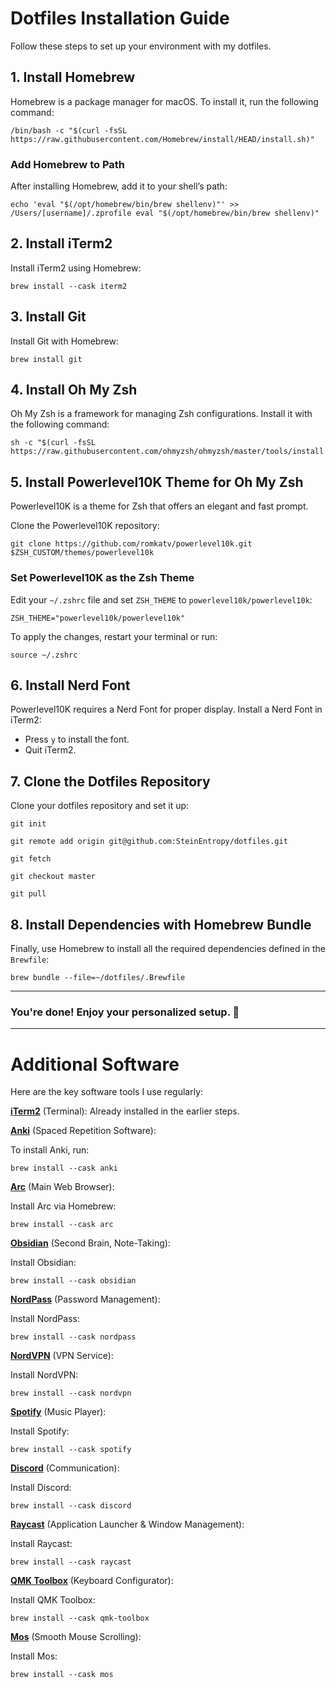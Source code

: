 # Dotfiles Installation Guide

Follow these steps to set up your environment with my dotfiles.

## 1. Install Homebrew

Homebrew is a package manager for macOS. To install it, run the following command:
```
/bin/bash -c "$(curl -fsSL https://raw.githubusercontent.com/Homebrew/install/HEAD/install.sh)"
```

### Add Homebrew to Path

After installing Homebrew, add it to your shell’s path:
```
echo 'eval "$(/opt/homebrew/bin/brew shellenv)"' >> /Users/[username]/.zprofile eval "$(/opt/homebrew/bin/brew shellenv)"
```

## 2. Install iTerm2

Install iTerm2 using Homebrew:
```
brew install --cask iterm2
```

## 3. Install Git

Install Git with Homebrew:
```
brew install git
```

## 4. Install Oh My Zsh

Oh My Zsh is a framework for managing Zsh configurations. Install it with the following command:
```
sh -c "$(curl -fsSL https://raw.githubusercontent.com/ohmyzsh/ohmyzsh/master/tools/install.sh)"
```

## 5. Install Powerlevel10K Theme for Oh My Zsh

Powerlevel10K is a theme for Zsh that offers an elegant and fast prompt.

Clone the Powerlevel10K repository:
```
git clone https://github.com/romkatv/powerlevel10k.git $ZSH_CUSTOM/themes/powerlevel10k
```

### Set Powerlevel10K as the Zsh Theme

Edit your `~/.zshrc` file and set `ZSH_THEME` to `powerlevel10k/powerlevel10k`:
```
ZSH_THEME="powerlevel10k/powerlevel10k"
```

To apply the changes, restart your terminal or run:
```
source ~/.zshrc
```

## 6. Install Nerd Font

Powerlevel10K requires a Nerd Font for proper display. Install a Nerd Font in iTerm2:

- Press `y` to install the font.
- Quit iTerm2.

## 7. Clone the Dotfiles Repository

Clone your dotfiles repository and set it up:
```
git init 

git remote add origin git@github.com:SteinEntropy/dotfiles.git 

git fetch 

git checkout master 

git pull
```

## 8. Install Dependencies with Homebrew Bundle

Finally, use Homebrew to install all the required dependencies defined in the `Brewfile`:
```
brew bundle --file=~/dotfiles/.Brewfile
```

---

### **You're done!** Enjoy your personalized setup. 🎉

---

# Additional Software

Here are the key software tools I use regularly:

**[iTerm2](https://iterm2.com/)** (Terminal): Already installed in the earlier steps.


**[Anki](https://apps.ankiweb.net/)** (Spaced Repetition Software):
  
To install Anki, run:
```
brew install --cask anki
```

**[Arc](https://arc.net/)** (Main Web Browser):

Install Arc via Homebrew:
```
brew install --cask arc
```

**[Obsidian](https://obsidian.md/)** (Second Brain, Note-Taking):

Install Obsidian:
```
brew install --cask obsidian
```

**[NordPass](https://nordpass.com/)** (Password Management): 

Install NordPass:
```
brew install --cask nordpass
```
**[NordVPN](https://nordvpn.com/)** (VPN Service): 

Install NordVPN:
```
brew install --cask nordvpn
```

**[Spotify](https://www.spotify.com/)** (Music Player): 

Install Spotify:
```
brew install --cask spotify
```

**[Discord](https://discord.com/)** (Communication): 

Install Discord:
```
brew install --cask discord
```

**[Raycast](https://www.raycast.com/)** (Application Launcher & Window Management): 

Install Raycast:
```
brew install --cask raycast
```

**[QMK Toolbox](https://qmk.fm/toolbox/)** (Keyboard Configurator): 

Install QMK Toolbox:
```
brew install --cask qmk-toolbox
```

**[Mos](https://mos.softify.me/)** (Smooth Mouse Scrolling): 

Install Mos:
```
brew install --cask mos
```
